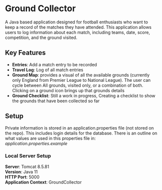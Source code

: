 # Ground Collector
A Java based application designed for football enthusiasts who want to keep a record of the 
matches they have attended. This application allows users to log information about each match,
including teams, date, score, competition, and the ground visited.

## Key Features 
- <strong>Entries</strong>: Add a match entry to be recorded 
- <strong>Travel Log</strong>: Log of all match entries
- <strong>Ground Map</strong>: provides a visual of all the available grounds (currently only 
England from Premier League to National League). The user can cycle between All grounds, 
visited only, or a combination of both. Clicking on a ground icon brings up that grounds details
- <strong>Ground Checklist</strong>: Still a work in progress, Creating a checklist to show the
grounds that have been collected so far

## Setup
Private information is stored in an application.properties file (not stored on the repo). This
includes login details for the database. There is an outline on what values are used in this properties 
file in: <i>application.properties.example</i>

### Local Server Setup
<strong>Server</strong>: Tomcat 8.5.81<br>
<strong>Version</strong>: Java 11<br>
<strong>HTTP Port</strong>: 5000<br>
<strong>Application Context</strong>: GroundCollector





